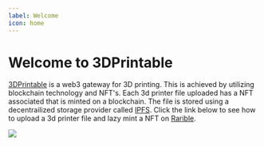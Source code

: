 ```yaml
---
label: Welcome
icon: home
---
```

# Welcome to 3DPrintable

[3DPrintable](http://3dprintable.io) is a web3 gateway for 3D printing. This is achieved by utilizing blockchain technology and NFT's. Each 3d printer file uploaded has a NFT associated that is minted on a blockchain. The file is stored using a decentrailized storage provider called [IPFS](https://ipfs.io/). Click the link below to see how to upload a 3d printer file and lazy mint a NFT on [Rarible](https://rarible.com/).

![](../static/3DPrintable_Logo_BlackType.svg)